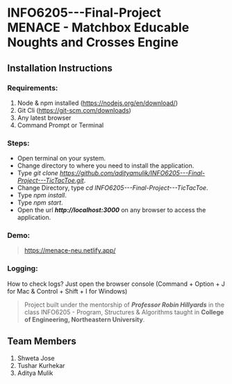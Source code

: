 # INFO6205---Final-Project<br> MENACE - Matchbox Educable Noughts and Crosses Engine

## Installation Instructions

### Requirements:
1. Node & npm installed (https://nodejs.org/en/download/)
2. Git Cli (https://git-scm.com/downloads)
3. Any latest browser
4. Command Prompt or Terminal

### Steps:
* Open terminal on your system.   
* Change directory to where you need to install the application.      
* Type _git clone https://github.com/adityamulik/INFO6205---Final-Project---TicTacToe.git_.   
* Change Directory, type _cd INFO6205---Final-Project---TicTacToe_.   
* Type _npm install_.   
* Type _npm start_.   
* Open the url **_http://localhost:3000_** on any browser to access the application.   

### Demo:

> https://menace-neu.netlify.app/

### Logging:
How to check logs?
Just open the browser console (Command + Option + J for Mac & Control + Shift + I for Windows)


>Project built under the mentorship of **_Professor Robin Hillyards_** in the class INFO6205 - Program, Structures & Algorithms taught in **College of Engineering, Northeastern University**.

## Team Members

1. Shweta Jose
2. Tushar Kurhekar
3. Aditya Mulik
